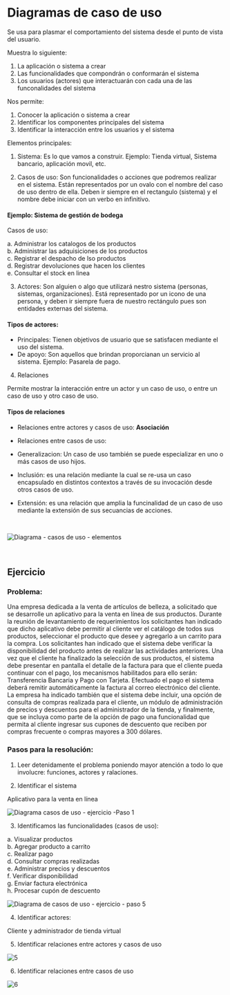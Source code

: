 # Diagramas de caso de uso

Se usa para plasmar el comportamiento del sistema desde el punto de vista del usuario.

Muestra lo siguiente:

1. La aplicación o sistema a crear
2. Las funcionalidades que compondrán o conformarán el sistema
3. Los usuarios (actores) que interactuarán con cada una de las funconalidades del sistema

Nos permite:

1. Conocer la aplicación o sistema a crear
2. Identificar los componentes principales del sistema
3. Identificar la interacción entre los usuarios y el sistema

Elementos principales:

1. Sistema: Es lo que vamos a construir. Ejemplo: Tienda virtual, Sistema bancario, aplicación movil, etc.

2. Casos de uso: Son funcionalidades o acciones que  podremos realizar en el sistema. Están representados por un ovalo con el nombre del caso de uso dentro de ella. Deben ir siempre en el rectangulo (sistema) y el nombre debe iniciar con un verbo en infinitivo.

#### Ejemplo: Sistema de gestión de bodega 

Casos de uso: <br>

a. Administrar los catalogos de los productos <br>
b. Administrar las adquisiciones de los productos <br>
c. Registrar el despacho de lso productos <br>
d. Registrar devoluciones que hacen los clientes <br>
e. Consultar el stock en linea <br>

3. Actores: Son alguien o algo que utilizará nestro sistema (personas, sistemas, organizaciones). Está representado por
un icono de una persona, y deben ir siempre fuera de nuestro rectángulo pues son entidades externas del sistema.

#### Tipos de actores: <br>
* Principales: Tienen objetivos de usuario que se satisfacen mediante el uso del sistema.<br>
* De apoyo: Son aquellos que brindan proporcianan un servicio al sistema. Ejemplo: Pasarela de pago.

4. Relaciones

Permite mostrar la interacción entre un actor y un caso de uso, o entre un caso de uso y otro caso de uso. <br>

#### Tipos de relaciones

* Relaciones entre actores y casos de uso: <strong>Asociación</strong>

* Relaciones entre casos de uso:

* Generalizacion: Un caso de uso también se puede especializar en uno o más casos de uso hijos.
* Inclusión: es una relación mediante la cual se re-usa un caso encapsulado en distintos contextos a través de su invocación desde otros casos de uso.
* Extensión: es una relación que amplia la funcinalidad de un caso de uso mediante la extensión de sus secuancias de acciones. 


<br>

![Diagrama - casos de uso - elementos](https://github.com/luislopez-dev/UML/assets/48783255/373b79f8-e68a-4dba-8afe-fd99f3c70809)

<br>

## Ejercicio

### Problema:

Una empresa dedicada a la venta de artículos de belleza, a solicitado que se desarrolle un aplicativo para la venta en línea de sus productos.
Durante la reunión de levantamiento de requerimientos los solicitantes han indicado que dicho aplicativo debe permitir al cliente ver el catálogo de todos sus productos, seleccionar el producto que desee y agregarlo a un carrito para la compra. Los solicitantes han indicado que el sistema debe verificar la disponibilidad del producto antes de realizar las actividades anteriores. Una vez que el cliente ha finalizado la selección de sus productos, el sistema debe presentar en pantalla el detalle de la factura para que el cliente pueda continuar con el pago, los mecanismos habilitados para ello serán: Transferencia Bancaria y Pago con Tarjeta. Efectuado el pago el sistema deberá remitir automáticamente la factura al correo electrónico del cliente.
La empresa ha indicado también que el sistema debe incluir, una opción de consulta de compras realizada para el cliente, un módulo de administración de precios y descuentos para el administrador de la tienda, y finalmente, que se incluya como parte de la opción de pago una funcionalidad que permita al cliente ingresar sus cupones de descuento que reciben por compras frecuente o compras mayores a 300 dólares.

### Pasos para la resolución: 

1. Leer detenidamente el problema poniendo mayor atención a todo lo que involucre: funciones, actores y ralaciones.

2. Identificar el sistema

Aplicativo para la venta en línea

![Diagrama casos de uso - ejercicio -Paso 1](https://github.com/luislopez-dev/UML/assets/48783255/e7c0ce3a-78dc-4bda-91b3-f086e9b4352c)

3. Identificamos las funcionalidades (casos de uso): <br>

a. Visualizar productos <br>
b. Agregar producto a carrito <br>
c. Realizar pago <br>
d. Consultar compras realizadas <br>
e. Administrar precios y descuentos <br>
f. Verificar disponibilidad <br>
g. Enviar factura electrónica <br>
h. Procesar cupón de descuento <br>


![Diagrama de casos de uso - ejercicio - paso 5](https://github.com/luislopez-dev/UML/assets/48783255/345e7186-15e1-434f-9f6d-a5720a56b05b)

4. Identificar actores: <br>

Cliente y administrador de tienda virtual

   
5. Identificar relaciones entre actores y casos de uso

![5](https://github.com/luislopez-dev/UML/assets/48783255/79312d13-51e5-4b0c-95de-f7cf3b2e2318)


6. Identificar relaciones entre casos de uso

![6](https://github.com/luislopez-dev/UML/assets/48783255/498729bc-bcae-40d7-a0ff-2b7520b2136c)
